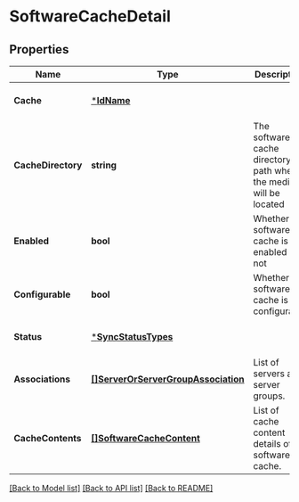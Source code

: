 # SoftwareCacheDetail

## Properties
Name | Type | Description | Notes
------------ | ------------- | ------------- | -------------
**Cache** | [***IdName**](IdName.md) |  | [optional] [default to null]
**CacheDirectory** | **string** | The software cache directory path where the media will be located | [optional] [default to null]
**Enabled** | **bool** | Whether the software cache is enabled or not | [optional] [default to null]
**Configurable** | **bool** | Whether the software cache is configurable | [optional] [default to null]
**Status** | [***SyncStatusTypes**](SyncStatusTypes.md) |  | [optional] [default to null]
**Associations** | [**[]ServerOrServerGroupAssociation**](ServerOrServerGroupAssociation.md) | List of servers and server groups. | [optional] [default to null]
**CacheContents** | [**[]SoftwareCacheContent**](SoftwareCacheContent.md) | List of cache content details of software cache. | [optional] [default to null]

[[Back to Model list]](../README.md#documentation-for-models) [[Back to API list]](../README.md#documentation-for-api-endpoints) [[Back to README]](../README.md)

